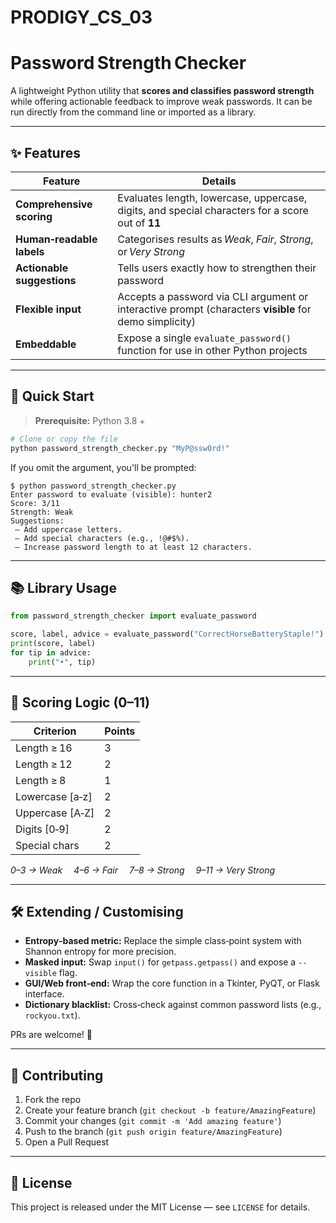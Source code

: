 # PRODIGY_CS_03

# Password Strength Checker

A lightweight Python utility that **scores and classifies password strength** while offering actionable feedback to improve weak passwords. It can be run directly from the command line or imported as a library.

---

## ✨ Features

| Feature                    | Details                                                                                                |
| -------------------------- | ------------------------------------------------------------------------------------------------------ |
| **Comprehensive scoring**  | Evaluates length, lowercase, uppercase, digits, and special characters for a score out of **11**       |
| **Human‑readable labels**  | Categorises results as *Weak*, *Fair*, *Strong*, or *Very Strong*                                      |
| **Actionable suggestions** | Tells users exactly how to strengthen their password                                                   |
| **Flexible input**         | Accepts a password via CLI argument or interactive prompt (characters **visible** for demo simplicity) |
| **Embeddable**             | Expose a single `evaluate_password()` function for use in other Python projects                        |

---

## 🚀 Quick Start

> **Prerequisite:** Python 3.8 +

```bash
# Clone or copy the file
python password_strength_checker.py "MyP@ssw0rd!"
```

If you omit the argument, you'll be prompted:

```text
$ python password_strength_checker.py
Enter password to evaluate (visible): hunter2
Score: 3/11
Strength: Weak
Suggestions:
 – Add uppercase letters.
 – Add special characters (e.g., !@#$%).
 – Increase password length to at least 12 characters.
```

---

## 📚 Library Usage

```python
from password_strength_checker import evaluate_password

score, label, advice = evaluate_password("CorrectHorseBatteryStaple!")
print(score, label)
for tip in advice:
    print("•", tip)
```

---

## 🔢 Scoring Logic (0–11)

| Criterion        | Points |
| ---------------- | ------ |
| Length ≥ 16      | 3      |
| Length ≥ 12      | 2      |
| Length ≥ 8       | 1      |
| Lowercase \[a‑z] | 2      |
| Uppercase \[A‑Z] | 2      |
| Digits \[0‑9]    | 2      |
| Special chars    | 2      |

*0–3 → Weak  4–6 → Fair  7–8 → Strong  9–11 → Very Strong*

---

## 🛠️ Extending / Customising

* **Entropy‑based metric:** Replace the simple class‑point system with Shannon entropy for more precision.
* **Masked input:** Swap `input()` for `getpass.getpass()` and expose a `--visible` flag.
* **GUI/Web front‑end:** Wrap the core function in a Tkinter, PyQT, or Flask interface.
* **Dictionary blacklist:** Cross‑check against common password lists (e.g., `rockyou.txt`).

PRs are welcome! 🥳

---

## 🙋 Contributing

1. Fork the repo
2. Create your feature branch (`git checkout -b feature/AmazingFeature`)
3. Commit your changes (`git commit -m 'Add amazing feature'`)
4. Push to the branch (`git push origin feature/AmazingFeature`)
5. Open a Pull Request

---

## 📄 License

This project is released under the MIT License — see `LICENSE` for details.
